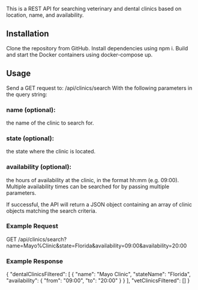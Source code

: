 This is a REST API for searching veterinary and dental clinics based on location, name, and availability.

## Installation
Clone the repository from GitHub.
Install dependencies using npm i.
Build and start the Docker containers using docker-compose up.

## Usage
Send a GET request to: 
/api/clinics/search 
With the following parameters in the query string:

### name (optional): 
the name of the clinic to search for.
### state (optional): 
the state where the clinic is located.
### availability (optional): 
the hours of availability at the clinic, in the format hh:mm (e.g. 09:00). Multiple availability times can be searched for by passing multiple parameters.

If successful, the API will return a JSON object containing an array of clinic objects matching the search criteria.

### Example Request

GET /api/clinics/search?name=Mayo%Clinic&state=Florida&availability=09:00&availability=20:00

### Example Response

{
  "dentalClinicsFiltered": [
    {
      "name": "Mayo Clinic",
      "stateName": "Florida",
      "availability": {
                "from": "09:00",
                "to": "20:00"
            }
    }
  ],
  "vetClinicsFiltered": []
}
